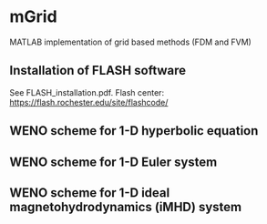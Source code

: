 # mGrid
MATLAB implementation of grid based methods (FDM and FVM)

## Installation of FLASH software
  
 See FLASH_installation.pdf.  Flash center: https://flash.rochester.edu/site/flashcode/

## WENO scheme for 1-D hyperbolic equation

## WENO scheme for 1-D Euler system

## WENO scheme for 1-D ideal magnetohydrodynamics (iMHD) system
